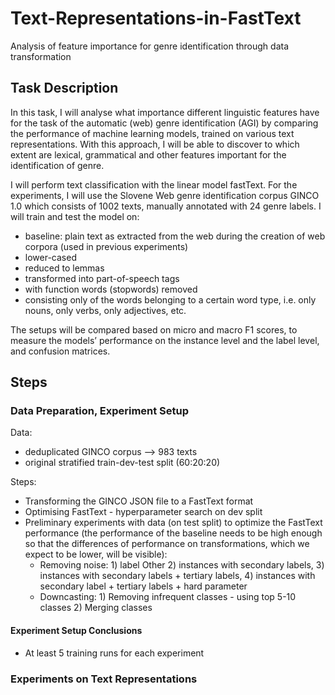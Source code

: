 # Text-Representations-in-FastText
Analysis of feature importance for genre identification through data transformation

 ## Task Description

In this task, I will analyse what importance different linguistic features have for the task of the automatic (web) genre identification (AGI) by comparing the performance of machine learning models, trained on various text representations. With this approach, I will be able to discover to which extent are lexical, grammatical and other features important for the identification of genre.

I will perform text classification with the linear model fastText. For the experiments, I will use the Slovene Web genre identification corpus GINCO 1.0  which consists of 1002 texts, manually annotated with 24 genre labels.
I will train and test the model on:
* baseline: plain text as extracted from the web during the creation of web corpora (used in previous experiments)
* lower-cased
* reduced to lemmas
* transformed into part-of-speech tags
* with function words (stopwords) removed
* consisting only of the words belonging to a certain word type, i.e. only nouns, only verbs, only adjectives, etc.

The setups will be compared based on micro and macro F1 scores, to measure the models’ performance on the instance level and the label level, and confusion matrices.

## Steps

### Data Preparation, Experiment Setup

Data:
* deduplicated GINCO corpus --> 983 texts
* original stratified train-dev-test split (60:20:20)

Steps:
* Transforming the GINCO JSON file to a FastText format
* Optimising FastText - hyperparameter search on dev split
* Preliminary experiments with data (on test split) to optimize the FastText performance (the performance of the baseline needs to be high enough so that the differences of performance on transformations, which we expect to be lower, will be visible):
    * Removing noise: 1) label Other 2) instances with secondary labels, 3) instances with secondary labels + tertiary labels, 4) instances with secondary label + tertiary labels + hard parameter
    * Downcasting: 1) Removing infrequent classes - using top 5-10 classes 2) Merging classes

#### Experiment Setup Conclusions
* At least 5 training runs for each experiment

### Experiments on Text Representations